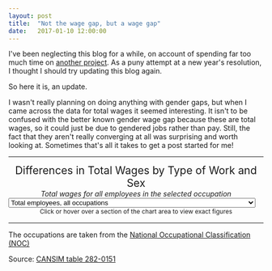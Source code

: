 ```yaml
---
layout: post
title:  "Not the wage gap, but a wage gap"
date:   2017-01-10 12:00:00
---
```


I've been neglecting this blog for a while, on account of spending far too much time on [another project](http://pcclarke.github.io/civ-techs/). As a puny attempt at a new year's resolution, I thought I should try updating this blog again.

So here it is, an update.

I wasn't really planning on doing anything with gender gaps, but when I came across the data for total wages it seemed interesting. It isn't to be confused with the better known gender wage gap because these are total wages, so it could just be due to gendered jobs rather than pay. Still, the fact that they aren't really converging at all was surprising and worth looking at. Sometimes that's all it takes to get a post started for me!

* * *

<div class="genderOccGapTitle">Differences in Total Wages by Type of Work and Sex</div>
<div class="genderOccGapSubTitle">Total wages for all employees in the selected occupation</div>

<div>
  <select id="genderOccGapSelect">
    <option value="Total" selected="selected">Total employees, all occupations</option>
    <option value="Management">Management occupations</option>
    <option value="Business">Business, finance and administration occupations</option>
    <option value="Natural">Natural and applied sciences and related occupations</option>
    <option value="Health">Health occupations</option>
    <option value="Government">Occupations in education, law and social, community and government services</option>
    <option value="Art">Occupations in art, culture, recreation and sport</option>
    <option value="Sales">Sales and service occupations</option>
    <option value="Trades">Trades, transport and equipment operators and related occupations</option>
    <option value="Resources">Natural resources, agriculture and related production occupations</option>
    <option value="Manufacturing">Occupations in manufacturing and utilities</option>
  </select>
</div>
<div id="genderOccGapChart" class="chart"></div>

<div id="genderOccGapTip">
	<div id="hint">
		<p class="tipInfo">Click or hover over a section of the chart area to view exact figures</p>
	</div>
	<div id="details" class="hidden">
		<p class="tipTitle"><span id="year"></span> Total Wages</p>
		<p class="tipInfo">All Male Workers: <span id="maleWages"></span> thousand dollars</p>
		<p class="tipInfo">All Female Workers: <span id="femaleWages"></span> thousand dollars</p>
		<p class="tipInfo">Difference: <span id="difference"></span> thousand dollars more for <span id="diffGender"></span></p>
	</div>
</div>

* * *

The occupations are taken from the [National Occupational Classification (NOC)](http://www23.statcan.gc.ca/imdb/p3VD.pl?Function=getVD&TVD=314243)

Source: [CANSIM table 282-0151](http://www5.statcan.gc.ca/cansim/a47)

<style>
	#genderOccGapChart text {
	  font-size: 10px;
	}

	#genderOccGapChart .axis path,
	#genderOccGapChart .axis line{
	  fill: none;
	  stroke: #000;
	  shape-rendering: crispEdges;
	}

	#genderOccGapChart .maleLine {
	  fill: none;
	  stroke: #000;
	  pointer-events: all;
	}

	#genderOccGapChart .femaleLine {
	  fill: none;
	  stroke: #FF0000;
	  pointer-events: all;
	}

	#genderOccGapChart .area.above {
	  fill: rgba(255, 0, 0, 0.5);
	}

	#genderOccGapChart .area.below {
	  fill: rgba(0, 0, 0, 0.5);
	}

	.genderOccGapTitle {
		font-size: 1.5em;
		margin-bottom: 0;
		text-align: center;
	}

	.genderOccGapSubTitle {
		font-style: italic;
		text-align: center;
	}

	#genderOccGapChart .vertical {
		stroke: rgba(100, 100, 100, 0.5);
	}

	#genderOccGapChart .tick line,
	#genderOccGapChart .x path {
		stroke: rgba(100, 100, 100, 0.5);
	}

	#genderOccGapChart .y path {
		display: none;
	}

	#genderOccGapChart .femaleLegendRect {
		fill: red;
	}

	/* Tooltip */

	#genderOccGapTip {

		margin-bottom: 15px;
	  	pointer-events: none;
		text-align: center;
	}

	#genderOccGapTip .tipTitle {
		font-size: 14px;
		font-weight: bold;
	  	margin-bottom: 8px !important;
	}

	#genderOccGapTip .tipInfo {
	  font-size: 12px;
	  margin: 0;
	}

	.hidden {
		display: none;
	}
</style>

<script src="http://d3js.org/d3.v3.min.js"></script>

<script>
var genderOccGap = function() {
	var margin = {top: 20, right: 20, bottom: 30, left: 50},
		width = 740 - margin.left - margin.right,
		height = 400 - margin.top - margin.bottom;

	var parseDate = d3.time.format("%m-%Y").parse;

	var parseWages = d3.format(",");

	var x = d3.time.scale()
    	.range([0, width]);

	var y = d3.scale.linear()
		.range([height, 0]);
		
	var M;

	var xAxis = d3.svg.axis()
		.scale(x)
		.orient("bottom");

	var yAxis = d3.svg.axis()
		.scale(y)
		.orient("left");

	var maleDrawLine = d3.svg.area()
		.interpolate("basis")
		.x(function(d) { return x(d.Date); })
		.y(function(d) { return y(d[occupation + "-Males"]); });

	var femaleDrawLine = d3.svg.area()
		.interpolate("basis")
		.x(function(d) { return x(d.Date); })
		.y(function(d) { return y(d[occupation + "-Females"]); });

	var area = d3.svg.area()
		.interpolate("basis")
		.x(function(d) { return x(d.Date); })
		.y1(function(d) { return y(d[occupation + "-Males"]); });

	var svg = d3.select("#genderOccGapChart").append("svg")
		.attr("width", width + margin.left + margin.right)
		.attr("height", height + margin.top + margin.bottom)
	  .append("g")
		.attr("transform", "translate(" + margin.left + "," + margin.top + ")");

	var occupation = "Total";

	d3.csv("{{ site.baseurl }}/data/2017/01/gender_gap_occupations_canada.csv", type, function(error, data) {
	  	if (error) throw error;

	  	setDomains();

		svg.datum(data);

	  	var clipBelow = svg.append("clipPath")
		  	.attr("id", "clip-below")
			.append("path")
		  	.attr("d", area.y0(height));

	  	var clipAbove = svg.append("clipPath")
		  	.attr("id", "clip-above")
			.append("path")
		  	.attr("d", area.y0(0));

	  	var areaAbove = svg.append("path")
			.attr("class", "area above")
			.attr("clip-path", "url(#clip-above)")
			.attr("d", area.y0(function(d) { return y(d[occupation + "-Females"]); }));

	  	var areaBelow = svg.append("path")
		  	.attr("class", "area below")
		  	.attr("clip-path", "url(#clip-below)")
		  	.attr("d", area);

	  	var maleLine = svg.append("path")
			.attr("class", "maleLine")
			.attr("d", maleDrawLine);

	  	var femaleLine = svg.append("path")
			.attr("class", "femaleLine")
			.attr("d", femaleDrawLine);

	  	svg.append("g")
			.attr("class", "x axis")
			.attr("transform", "translate(0," + height + ")")
			.call(xAxis);

	  	svg.append("g")
			.attr("class", "y axis")
			.call(yAxis)
			.append("text")
			.attr("transform", "rotate(-90)")
			.attr("x", -120)
			.attr("y", 6)
			.attr("dy", -48 + "px")
			.style("text-anchor", "end")
			.attr("class", "axisLabel")
			.text("Thousand dollars");
		  
		var vertical = svg.append("line")
			.attr("x1", 0)
			.attr("y1", y(y.domain()[0]))
			.attr("x2", 0)
			.attr("y2", y(y.domain()[1]))
			.attr("class", "vertical");
			
		d3.select("#genderOccGapChart")
			.on("mousemove", function(){
				updateVertical();
			 })
		  	.on("mouseover", function(){  
				updateVertical();
			})
			.on("click", function(){  
				updateVertical();
			});

		function setDomains() {
			x.domain(d3.extent(data, function(d) { return d.Date; }));
			y.domain([
				d3.min(data, function(d) { return Math.min(d[occupation + "-Males"], d[occupation + "-Females"]); }),
				d3.max(data, function(d) { return Math.max(d[occupation + "-Males"], d[occupation + "-Females"]); })
			]);
		}

		function updateVertical() {
			M = d3.mouse(svg[0][0]);
			var selYear = x.invert(M[0]).getFullYear();
			var baseYear = x.domain()[0].getFullYear();
			var endYear = x.domain()[1].getFullYear();

			if (selYear >= baseYear && selYear <= endYear) {
				vertical.attr("x1", M[0])
				vertical.attr("x2", M[0])
				updateTip(selYear, baseYear);
			}
		}
			
		function updateTip(selYear, baseYear) {
			var selMonth = x.invert(M[0]).getMonth();
			var item = ((selYear - baseYear) * 12) + selMonth;
			var monthNames = ["January", "February", "March", "April", "May", "June", "July", "August", "September", "October", "November", "December"];

			d3.select("#genderOccGapTip")
				.select("#hint")
				.classed("hidden", true);

			d3.select("#genderOccGapTip")
				.select("#details")
				.classed("hidden", false);

			d3.select("#genderOccGapTip")
				.select("#year")
				.text(monthNames[selMonth] + " " + selYear);

			d3.select("#genderOccGapTip")
				.select("#maleWages")
				.text(parseWages(Math.round(data[item][occupation + "-Males"])));

			d3.select("#genderOccGapTip")
				.select("#femaleWages")
				.text(parseWages(Math.round(data[item][occupation + "-Females"])));

			d3.select("#genderOccGapTip")
				.select("#difference")
				.text(parseWages(Math.round(Math.abs(data[item][occupation + "-Males"] - data[item][occupation + "-Females"]))));

			d3.select("#genderOccGapTip")
				.select("#diffGender")
				.text((data[item][occupation + "-Males"] > data[item][occupation + "-Females"]) ? "men" : "women");
		}

		d3.select("#genderOccGapSelect")
			.on("change", function(sel) {
				occupation = this.options[this.selectedIndex].value;

				setDomains();
				svg.select(".y")
					.call(yAxis);

				clipBelow.transition()
					.duration(1000)
					.attr("d", area.y0(height));
				clipAbove.transition()
					.duration(1000)
					.attr("d", area.y0(0));
				areaAbove.transition()
					.duration(1000)
					.attr("d", area.y0(function(d) { return y(d[occupation + "-Females"]); }));
				areaBelow.transition()
					.duration(1000)
					.attr("d", area);
				maleLine.transition()
					.duration(1000)
					.attr("d", maleDrawLine);
				femaleLine.transition()
					.duration(1000)
					.attr("d", femaleDrawLine);
		});

		// Legend

		svg.append("rect")
			.attr("x", 8)
			.attr("y", 13)
			.attr("width", 15)
			.attr("height", 15)
			.attr("class", "maleLegendRect");

		svg.append("text")
			.attr("x", 25)
			.attr("y", 25)
			.attr("class", "maleLegendText")
			.text("Men");

		svg.append("rect")
			.attr("x", 58)
			.attr("y", 13)
			.attr("width", 15)
			.attr("height", 15)
			.attr("class", "femaleLegendRect");

		svg.append("text")
			.attr("x", 75)
			.attr("y", 25)
			.attr("class", "femaleLegendText")
			.text("Women");
	});



	function type(d) {
		d.Date = parseDate(d.Date);
		d3.keys(d).filter(function(key) { return key !== "Date"; }).forEach(function(val) {
			d[val] = +d[val];
		});
		
		return d;
	}
	
}();
</script>